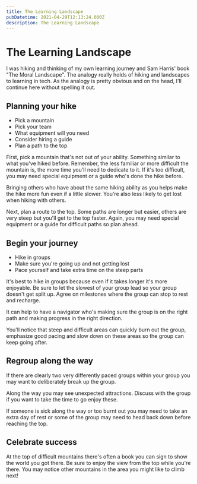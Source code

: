 ```yaml
---
title: The Learning Landscape
pubDatetime: 2021-04-29T12:13:24.000Z
description: The Learning Landscape
---
```


# The Learning Landscape

I was hiking and thinking of my own learning journey and Sam Harris' book "The Moral Landscape". The analogy really holds of hiking and landscapes to learning in tech. As the analogy is pretty obvious and on the head, I'll continue here without spelling it out.

## Planning your hike

- Pick a mountain
- Pick your team
- What equipment will you need
- Consider hiring a guide
- Plan a path to the top

First, pick a mountain that's not out of your ability. Something similar to what you've hiked before. Remember, the less familiar or more difficult the mountain is, the more time you'll need to dedicate to it. If it's too difficult, you may need special equipment or a guide who's done the hike before.

Bringing others who have about the same hiking ability as you helps make the hike more fun even if a little slower. You're also less likely to get lost when hiking with others.

Next, plan a route to the top. Some paths are longer but easier, others are very steep but you'll get to the top faster. Again, you may need special equipment or a guide for difficult paths so plan ahead.

## Begin your journey

- Hike in groups
- Make sure you're going up and not getting lost
- Pace yourself and take extra time on the steep parts

It's best to hike in groups because even if it takes longer it's more enjoyable. Be sure to let the slowest of your group lead so your group doesn't get split up. Agree on milestones where the group can stop to rest and recharge.

It can help to have a navigator who's making sure the group is on the right path and making progress in the right direction.

You'll notice that steep and difficult areas can quickly burn out the group, emphasize good pacing and slow down on these areas so the group can keep going after.

## Regroup along the way

If there are clearly two very differently paced groups within your group you may want to deliberately break up the group.

Along the way you may see unexpected attractions. Discuss with the group if you want to take the time to go enjoy these.

If someone is sick along the way or too burnt out you may need to take an extra day of rest or some of the group may need to head back down before reaching the top.

## Celebrate success

At the top of difficult mountains there's often a book you can sign to show the world you got there. Be sure to enjoy the view from the top while you're there. You may notice other mountains in the area you might like to climb next!
